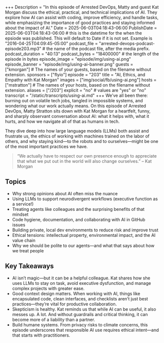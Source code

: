 +++
Description = "In this episode of Arrested DevOps, Matty and guest Kat Morgan discuss the ethical, practical, and technical implications of AI. They explore how AI can assist with coding, improve efficiency, and handle tasks, while emphasizing the importance of good practices and staying informed about the impact of AI."
Date = 2025-06-03T04:18:43-06:00
PublishDate = 2025-06-03T04:18:43-06:00 # this is the datetime for the when the epsiode was published. This will default to Date if it is not set. Example is "2016-04-25T04:09:45-05:00"
podcast_file = "arrested-devops-podcast-episode203.mp3" # the name of the podcast file, after the media prefix.
podcast_duration = "40:13"
podcast_bytes = "18400000" # the length of the episode in bytes
episode_image = "episode/img/using-ai.png"
episode_banner = "episode/img/using-ai-banner.png"
guests = ["kmorgan"] # The names of your guests, based on the filename without extension.
sponsors = ["flyio"]
episode = "203"
title = "AI, Ethics, and Empathy with Kat Morgan"
images = ["img/social/fb/using-ai.png"]
hosts = ["mstratton"] # The names of your hosts, based on the filename without extension.
aliases = ["/203"]
explicit = "no" # values are "yes" or "no"
transcript = "/static/transcripts/using-ai.md"
+++
We’ve all been there: burning out on volatile tech jobs, tangled in impossible systems, and wondering what our work actually means. On this episode of Arrested DevOps, Matty Stratton sits down with Kat Morgan for a heartfelt, funny, and sharply observant conversation about AI: what it helps with, what it hurts, and how we navigate all of that as humans in tech.

They dive deep into how large language models (LLMs) both assist and frustrate us, the ethics of working with machines trained on the labor of others, and why staying kind—to the robots and to ourselves—might be one of the most important practices we have.

>“We actually have to respect our own presence enough to appreciate that what we put out in the world will also change ourselves.” – Kat Morgan

## Topics

- Why strong opinions about AI often miss the nuance
- Using LLMs to support neurodivergent workflows (executive function as a service!)
- Treating agents like colleagues and the surprising benefits of that mindset
- Code hygiene, documentation, and collaborating with AI in GitHub issues
- Building private, local dev environments to reduce risk and improve trust
- Ethical tensions: intellectual property, environmental impact, and the AI value chain
- Why we should be polite to our agents—and what that says about how we treat people

## Key Takeaways

- AI isn’t magic—but it can be a helpful colleague. Kat shares how she uses LLMs to stay on task, avoid executive dysfunction, and manage complex projects with greater ease.
- Good context design matters. When working with AI, things like encapsulated code, clean interfaces, and checklists aren’t just best practices—they’re vital for productive collaboration.
- Skepticism is healthy. Kat reminds us that while AI can be useful, it also messes up. A lot. And without guardrails and critical thinking, it can become more of a liability than a partner.
- Build humane systems. From privacy risks to climate concerns, this episode underscores that responsible AI use requires ethical intent—and that starts with practitioners.
